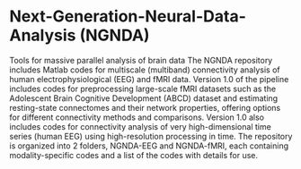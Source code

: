 # Next-Generation-Neural-Data-Analysis (NGNDA)
Tools for massive parallel analysis of brain data
The NGNDA repository includes Matlab codes for multiscale (multiband) connectivity analysis of human electrophysiological (EEG) and fMRI data. Version 1.0 of the pipeline includes codes for preprocessing large-scale fMRI datasets such as the Adolescent Brain Cognitive Development (ABCD) dataset and estimating resting-state connectomes and their network properties, offering options for different connectivity methods and comparisons. Version 1.0 also includes codes for connectivity analysis of very high-dimensional time series (human EEG) using high-resolution processing in time. 
The repository is organized into 2 folders, NGNDA-EEG and NGNDA-fMRI, each containing modality-specific codes and a list of the codes with details for use.
